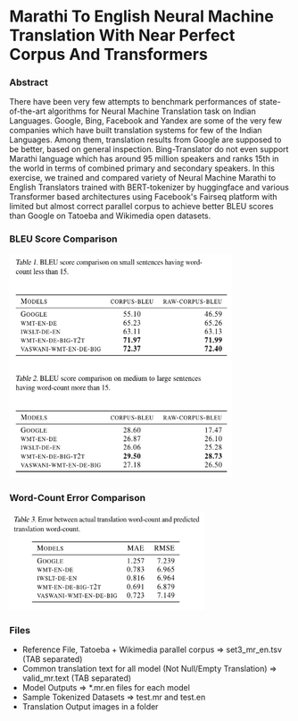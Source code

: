 # Marathi To English Neural Machine Translation With Near Perfect Corpus And Transformers

### Abstract

There have been very few attempts to benchmark performances of state-of-the-art algorithms for Neural Machine Translation task on Indian Languages. Google, Bing, Facebook and Yandex are some of the very few companies which have built translation systems for few of the Indian Languages. Among them, translation results from Google are supposed to be better, based on general inspection. Bing-Translator do not even support Marathi language which has around 95 million speakers and ranks 15th in the world in terms of combined primary and secondary speakers. In this exercise, we trained and compared variety of Neural Machine Marathi to English Translators trained with BERT-tokenizer by huggingface and various Transformer based architectures using Facebook's Fairseq platform with limited but almost correct parallel corpus to achieve better BLEU scores than Google on Tatoeba and Wikimedia open datasets.

### BLEU Score Comparison

<img src="./bleu_scores.png" height="400" width="400">

### Word-Count Error Comparison

<img src="./wordcount_error.png" height="175" width="350">

### Files

* Reference File, Tatoeba + Wikimedia parallel corpus => set3_mr_en.tsv (TAB separated)
* Common translation text for all model (Not Null/Empty Translation) => valid_mr.text (TAB separated)
* Model Outputs => \*.mr.en files for each model
* Sample Tokenized Datasets => test.mr and test.en
* Translation Output images in a folder
